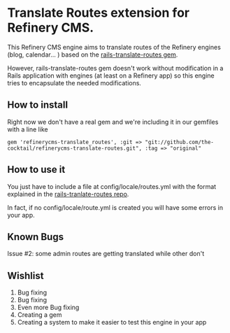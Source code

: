 # Translate Routes extension for Refinery CMS.

This Refinery CMS engine aims to translate routes of the Refinery engines (blog, calendar... ) based on the [rails-translate-routes gem](https://rubygems.org/gems/rails-translate-routes).

However, rails-translate-routes gem doesn't work without modification in a Rails application with engines (at least on a Refinery app) so this engine tries to encapsulate the needed modifications.

## How to install

Right now we don't have a real gem and we're including it in our gemfiles with a line like

```
gem 'refinerycms-translate_routes', :git => "git://github.com/the-cocktail/refinerycms-translate-routes.git", :tag => "original"
```

## How to use it

You just have to include a file at config/locale/routes.yml with the format explained in the [rails-tranlate-routes repo](https://github.com/francesc/rails-translate-routes#basic-usage).

In fact, if no config/locale/route.yml is created you will have some errors in your app.

## Known Bugs

Issue #2: some admin routes are getting translated while other don't

## Wishlist

1. Bug fixing
2. Bug fixing
3. Even more Bug fixing
4. Creating a gem
5. Creating a system to make it easier to test this engine in your app